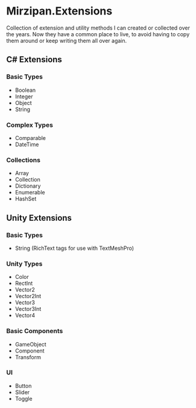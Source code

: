 # Mirzipan.Extensions

Collection of extension and utility methods I can created or collected over the years. Now they have a common place to live, to avoid having to copy them around or keep writing them all over again.

## C# Extensions

### Basic Types
- Boolean
- Integer
- Object
- String

### Complex Types
- Comparable
- DateTime

### Collections
- Array
- Collection
- Dictionary
- Enumerable
- HashSet

## Unity Extensions

### Basic Types
- String (RichText tags for use with TextMeshPro)

### Unity Types
- Color
- RectInt
- Vector2
- Vector2Int
- Vector3
- Vector3Int
- Vector4

### Basic Components
- GameObject
- Component
- Transform

### UI
- Button
- Slider
- Toggle
